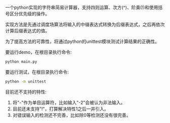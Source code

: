 一个python实现的字符串简易计算器，支持四则运算、次方(^)、阶乘(!)和使用括号区分优先级的操作。

实现方法是先通过调度场算法将输入的中缀表达式转换为后缀表达式，之后再依次计算后缀表达式的值。

为了提高方法的可靠性，将通过python的unittest模块测试计算结果的正确性。


要运行demo，在根目录执行命令:
```bash
python main.py
```

要运行测试，在根目录执行命令:
```bash
python -m unittest
```

目前还不支持的特性: 
1. 将"-"作为单目运算符，比如输入"-2"会被认为非法输入。
2. 目前还未支持"!"，打算解决特性1之后一并引入。
3. 对错误输入的检测还不完善，比如除0等检测还没有很完善。